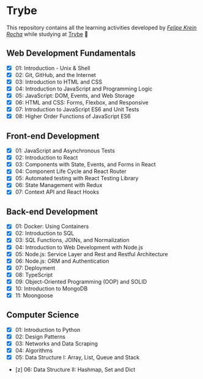 # Trybe

This repository contains all the learning activities developed by _[Felipe Krein Rocha](https://www.linkedin.com/in/felipe-krein-rocha/)_ while studying at [Trybe](https://www.betrybe.com/) :rocket:

## Web Development Fundamentals

- [x] 01: Introduction - Unix & Shell
- [x] 02: Git, GitHub, and the Internet
- [x] 03: Introduction to HTML and CSS
- [x] 04: Introduction to JavaScript and Programming Logic
- [x] 05: JavaScript: DOM, Events, and Web Storage
- [x] 06: HTML and CSS: Forms, Flexbox, and Responsive
- [x] 07: Introduction to JavaScript ES6 and Unit Tests
- [x] 08: Higher Order Functions of JavaScript ES6

## Front-end Development

- [x] 01: JavaScript and Asynchronous Tests
- [x] 02: Introduction to React
- [x] 03: Components with State, Events, and Forms in React
- [x] 04: Component Life Cycle and React Router
- [x] 05: Automated testing with React Testing Library
- [x] 06: State Management with Redux
- [x] 07: Context API and React Hooks

## Back-end Development

- [x] 01: Docker: Using Containers
- [x] 02: Introduction to SQL
- [x] 03: SQL Functions, JOINs, and Normalization
- [x] 04: Introduction to Web Development with Node.js
- [x] 05: Node.js: Service Layer and Rest and Restful Architecture
- [x] 06: Node.js: ORM and Authentication
- [x] 07: Deployment
- [x] 08: TypeScript
- [x] 09: Object-Oriented Programming (OOP) and SOLID
- [x] 10: Introduction to MongoDB
- [x] 11: Moongoose

## Computer Science

- [x] 01: Introduction to Python
- [x] 02: Design Patterns
- [X] 03: Networks and Data Scraping
- [x] 04: Algorithms
- [x] 05: Data Structure I: Array, List, Queue and Stack
- [z] 06: Data Structure II: Hashmap, Set and Dict
